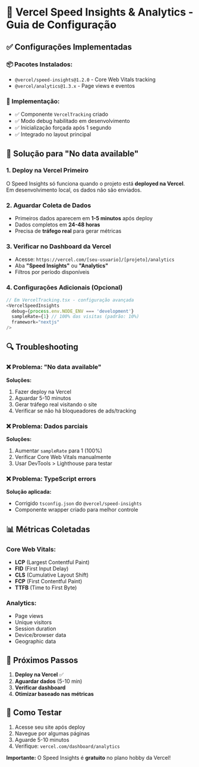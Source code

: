# 🚀 Vercel Speed Insights & Analytics - Guia de Configuração

## ✅ Configurações Implementadas

### 📦 Pacotes Instalados:
- `@vercel/speed-insights@1.2.0` - Core Web Vitals tracking
- `@vercel/analytics@1.3.x` - Page views e eventos

### 🔧 Implementação:
- ✅ Componente `VercelTracking` criado
- ✅ Modo debug habilitado em desenvolvimento
- ✅ Inicialização forçada após 1 segundo
- ✅ Integrado no layout principal

## 🎯 Solução para "No data available"

### 1. **Deploy na Vercel Primeiro**
O Speed Insights só funciona quando o projeto está **deployed na Vercel**. Em desenvolvimento local, os dados não são enviados.

### 2. **Aguardar Coleta de Dados**
- Primeiros dados aparecem em **1-5 minutos** após deploy
- Dados completos em **24-48 horas**
- Precisa de **tráfego real** para gerar métricas

### 3. **Verificar no Dashboard da Vercel**
- Acesse: `https://vercel.com/[seu-usuario]/[projeto]/analytics`
- Aba **"Speed Insights"** ou **"Analytics"**
- Filtros por período disponíveis

### 4. **Configurações Adicionais (Opcional)**
```typescript
// Em VercelTracking.tsx - configuração avançada
<VercelSpeedInsights 
  debug={process.env.NODE_ENV === 'development'}
  sampleRate={1} // 100% das visitas (padrão: 10%)
  framework="nextjs"
/>
```

## 🔍 Troubleshooting

### ❌ Problema: "No data available"
**Soluções:**
1. Fazer deploy na Vercel
2. Aguardar 5-10 minutos
3. Gerar tráfego real visitando o site
4. Verificar se não há bloqueadores de ads/tracking

### ❌ Problema: Dados parciais
**Soluções:**
1. Aumentar `sampleRate` para 1 (100%)
2. Verificar Core Web Vitals manualmente
3. Usar DevTools > Lighthouse para testar

### ❌ Problema: TypeScript errors
**Solução aplicada:**
- Corrigido `tsconfig.json` do `@vercel/speed-insights`
- Componente wrapper criado para melhor controle

## 📊 Métricas Coletadas

### Core Web Vitals:
- **LCP** (Largest Contentful Paint)
- **FID** (First Input Delay) 
- **CLS** (Cumulative Layout Shift)
- **FCP** (First Contentful Paint)
- **TTFB** (Time to First Byte)

### Analytics:
- Page views
- Unique visitors
- Session duration
- Device/browser data
- Geographic data

## 🎯 Próximos Passos

1. **Deploy na Vercel** ✅
2. **Aguardar dados** (5-10 min)
3. **Verificar dashboard**
4. **Otimizar baseado nas métricas**

## 📱 Como Testar

1. Acesse seu site após deploy
2. Navegue por algumas páginas
3. Aguarde 5-10 minutos
4. Verifique: `vercel.com/dashboard/analytics`

**Importante:** O Speed Insights é **gratuito** no plano hobby da Vercel!
